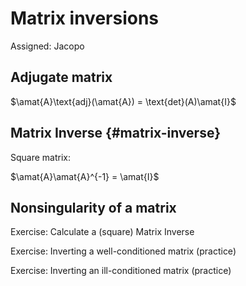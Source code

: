 # Matrix inversions

Assigned: Jacopo

## Adjugate matrix

$\amat{A}\text{adj}(\amat{A}) = \text{det}(A)\amat{I}$

<!--
In linear algebra, the adjugate, classical adjoint, or adjunct of a square matrix is the transpose of its cofactor matrix.

The adjugate has sometimes been called the "adjoint", but today the "adjoint" of a matrix normally refers to its corresponding adjoint operator, which is its conjugate transpose.
-->

## Matrix Inverse {#matrix-inverse}

Square matrix:

$\amat{A}\amat{A}^{-1} = \amat{I}$


## Nonsingularity of a matrix
<!--
Let A be a n × n (square) matrix. Then the following are equivalent:
(a) A is invertible.
(b) A is row equivalent to the n × n identity matrix.
(c) The homogeneous system of equations Ax = 0 has a unique (namely, the trivial) solution.
(d) The system of equations Ax = b has a unique solution for every b in R
n
.
(e) The system of equations Ax = b is consistent for every b in R
n
.
(f ) det A 6= 0.
-->

Exercise: Calculate a (square) Matrix Inverse

Exercise: Inverting a well-conditioned matrix (practice)

Exercise: Inverting an ill-conditioned matrix (practice)



